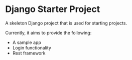 # Django Starter Project

A skeleton Django project that is used for starting projects.

Currently, it aims to provide the following:

* A sample app
* Login functionality
* Rest framework

